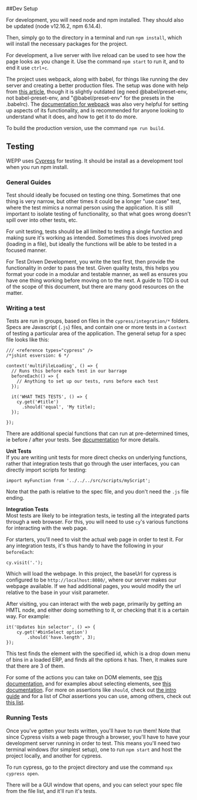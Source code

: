 ##Dev Setup

For development, you will need node and npm installed. They should also be updated (node v12.16.2, npm 6.14.4).

Then, simply go to the directory in a terminal and run `npm install`, which will install the necessary packages for the project.

For development, a live server with live reload can be used to see how the page looks as you change it. Use the command `npm start` to run it, and to end it use `ctrl+c`.

The project uses webpack, along with babel, for things like running the dev server and creating a better production files. The setup was done with help from [this article](https://code.likeagirl.io/how-to-set-up-d3-js-with-webpack-and-babel-7bd3f5e20df7), though it is slightly outdated (eg need @babel/preset-env, not babel-preset-env, and "@babel/preset-env" for the presets in the .babelrc). The [documentation for webpack](https://webpack.js.org/concepts/) was also very helpful for setting up aspects of its functionality, and is recommended for anyone looking to understand what it does, and how to get it to do more.

To build the production version, use the command `npm run build`.

## Testing
WEPP uses [Cypress](https://cypress.io) for testing. It should be install as a development tool when you run npm install.

### General Guides
Test should ideally be focused on testing one thing. Sometimes that one thing is very narrow, but other times it could be a longer "use case" test, where the test mimics a normal person using the application. It is still important to isolate testing of functionality, so that what goes wrong doesn't spill over into other tests, etc.

For unit testing, tests should be all limited to testing a single function and making sure it's working as intended. Sometimes this does involved prep (loading in a file), but ideally the functions will be able to be tested in a focused manner.

For Test Driven Development, you write the test first, then provide the functionality in order to pass the test. Given quality tests, this helps you format your code in a modular and testable manner, as well as ensures you have one thing working before moving on to the next. A guide to TDD is out of the scope of this document, but there are many good resources on the matter.

### Writing a test
Tests are run in groups, based on files in the `cypress/integration/*` folders. Specs are Javascript (`.js`) files, and contain one or more tests in a `Context` of testing a particular area of the application. The general setup  for a spec file looks like this:  

~~~
/// <reference types="cypress" />
/*jshint esversion: 6 */

context('multiFileLoading', () => {
  // Runs this before each test in our barrage
  beforeEach(() => {
    // Anything to set up our tests, runs before each test
  });

  it('WHAT THIS TESTS', () => {
    cy.get('#title')
      .should('equal', 'My title);
  });

});
~~~

There are additional special functions that can run at pre-determined times, ie before / after your tests. See [documentation](https://docs.cypress.io/guides/core-concepts/writing-and-organizing-tests.html#Hooks) for more details.

__Unit Tests__  
If you are writing unit tests for more direct checks on underlying functions, rather that integration tests that go through the user interfaces, you can directly import scripts for testing:

~~~
import myFunction from '../../../src/scripts/myScript';
~~~

Note that the path is relative to the spec file, and you don't need the `.js` file ending.

__Integration Tests__  
Most tests are likely to be integration tests, ie testing all the integrated parts through a web browser. For this, you will need to use `cy`'s various functions for interacting with the web page.

For starters, you'll need to visit the actual web page in order to test it. For any integration tests, it's thus handy to have the following in your `beforeEach`:

~~~
cy.visit('.');
~~~

Which will load the webpage. In this project, the baseUrl for cypress is configured to be `http://localhost:8080/`, where our server makes our webpage available. If we had additional pages, you would modify the url relative to the base in your visit parameter.

After visiting, you can interact with the web page, primarily by getting an HMTL node, and either doing something to it, or checking that it is a certain way. For example:

~~~
it('Updates bin selector', () => {
    cy.get('#binSelect option')
        .should('have.length', 3);
});
~~~

This test finds the element with the specified id, which is a drop down menu of bins in a loaded ERP, and finds all the options it has. Then, it makes sure that there are 3 of them.

For some of the actions you can take on DOM elements, see [this documentation](https://docs.cypress.io/guides/core-concepts/interacting-with-elements.html#Actionability), and for examples about selecting elements, see [this documentation](https://docs.cypress.io/api/commands/get.html#Examples). For more on assertions like `should`, check out [the intro guide](https://docs.cypress.io/guides/core-concepts/introduction-to-cypress.html#Assertions) and for a list of _Chai_ assertions you can use, among others, check out [this list](https://docs.cypress.io/guides/references/assertions.html#BDD-Assertions).

### Running Tests

Once you've gotten your tests written, you'll have to run them! Note that since Cypress visits a web page through a browser, you'll have to have your development server running in order to test. This means you'll need two terminal windows (for simplest setup), one to run `npm start` and host the project locally, and another for cypress.

To run cypress, go to the project directory and use the command `npx cypress open`.

There will be a GUI window that opens, and you can select your spec file from the file list, and it'll run it's tests.